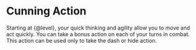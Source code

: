 # Cunning Action
Starting at {@level}, your quick thinking and agility allow you to move and act quickly.
You can take a bonus action on each of your turns in combat.
This action can be used only to take the dash or hide action.
